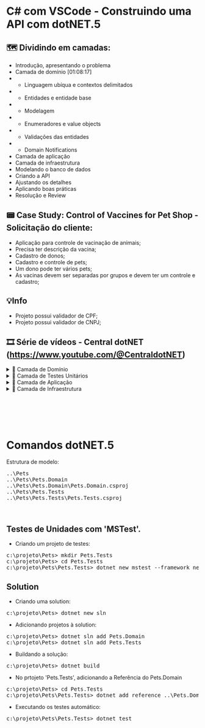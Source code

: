 # C# com VSCode - Construindo uma API com dotNET.5

## 🗺️ Dividindo em camadas:
- Introdução, apresentando o problema
- Camada de domínio [01:08:17]
- - Linguagem ubíqua e contextos delimitados
- - Entidades e entidade base
- - Modelagem
- - Enumeradores e value objects
- - Validações das entidades
- - Domain Notifications
- Camada de aplicação
- Camada de infraestrutura
- Modelando o banco de dados
- Criando a API
- Ajustando os detalhes
- Aplicando boas práticas
- Resolução e Review

## 📟 Case Study: Control of Vaccines for Pet Shop - Solicitação do cliente:
- Aplicação para controle de vacinação de animais;
- Precisa ter descrição da vacina;
- Cadastro de donos;
- Cadastro e controle de pets;
- Um dono pode ter vários pets;
- As vacinas devem ser separadas por grupos e devem ter um controle e cadastro;

## 💡Info
- Projeto possui validador de CPF;
- Projeto possui validador de CNPJ;

## 🎞️ Série de vídeos - Central dotNET <br>(https://www.youtube.com/@CentraldotNET)

<details>
<summary> 📗 Camada de Domínio </summary>
<br>
01 - Introdução e apresentação do problema (API com dotNET-5)<br>
02 - Domínio - Linguagem Ubíqua e Contextos Delimitados(API com dotnet5)<br>
03 - Criando o projeto<br>
04 - Domínio - Entidades e entidade abstrata<br>
05 - Domínio - Modelando as entidades<br>
06 - Domínio - Enums e Value Objects<br>
07 - Domínio - Validações das entidades<br>
08 - Domínio - Contratos e Notificações (Contracts e Notifications)<br>
09 - Domínio - Unindo os contratos, validações e notificações<br>
<br>
</details>

<details>
<summary>📘 Camada de Testes Unitários </summary>
<br>
01 - Testes de unidade - Introdução<br>
02 - Testes de unidade - Aplicando testes em entidades<br>
<br>
</details>

<details>
<summary>📙 Camada de Aplicação </summary>
<br>

01 <br>
02 <br>
03 <br>
04 <br>
05 <br>
06 <br>

<br>

</details>

<details>
<summary>📕 Camada de Infraestrutura </summary>
<br>
</details>


<br><br><br><br>

# Comandos dotNET.5

Estrutura de modelo:<br>
<pre>
..\Pets
..\Pets\Pets.Domain
..\Pets\Pets.Domain\Pets.Domain.csproj
..\Pets\Pets.Tests
..\Pets\Pets.Tests\Pets.Tests.csproj
</pre>
<br>

## Testes de Unidades com 'MSTest'.

- Criando um projeto de testes:
<pre>
c:\projeto\Pets> mkdir Pets.Tests
c:\projeto\Pets> cd Pets.Tests
c:\projeto\Pets\Pets.Tests> dotnet new mstest --framework net5.0
</pre>

## Solution

- Criando uma solution:
<pre>c:\projeto\Pets> dotnet new sln</pre>

- Adicionando projetos à solution:
<pre>
c:\projeto\Pets> dotnet sln add Pets.Domain
c:\projeto\Pets> dotnet sln add Pets.Tests
</pre>

- Buildando a solução:
<pre>c:\projeto\Pets> dotnet build</pre>

- No prtojeto 'Pets.Tests', adicionando a Referência do Pets.Domain
<pre>
c:\projeto\Pets> cd Pets.Tests
c:\projeto\Pets\Pets.Tests> dotnet add reference ..\Pets.Domain\Pets.Domain.csproj
</pre>

- Executando os testes automático:
<pre>c:\projeto\Pets\Pets.Tests> dotnet test</pre>
